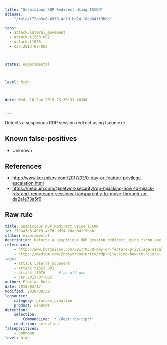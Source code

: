 ```yaml
---
title: "Suspicious RDP Redirect Using TSCON"
aliases:
  - "/rule/f72aa3e8-49f9-4c7d-bd74-f8ab84ff9bbb"

tags:
  - attack.lateral_movement
  - attack.t1563.002
  - attack.t1076
  - car.2013-07-002



status: experimental



level: high



date: Wed, 16 Jan 2019 23:36:31 +0100


---
```


Detects a suspicious RDP session redirect using tscon.exe

<!--more-->


## Known false-positives

* Unknown



## References

* http://www.korznikov.com/2017/03/0-day-or-feature-privilege-escalation.html
* https://medium.com/@networksecurity/rdp-hijacking-how-to-hijack-rds-and-remoteapp-sessions-transparently-to-move-through-an-da2a1e73a5f6


## Raw rule
```yaml
title: Suspicious RDP Redirect Using TSCON
id: f72aa3e8-49f9-4c7d-bd74-f8ab84ff9bbb
status: experimental
description: Detects a suspicious RDP session redirect using tscon.exe
references:
    - http://www.korznikov.com/2017/03/0-day-or-feature-privilege-escalation.html
    - https://medium.com/@networksecurity/rdp-hijacking-how-to-hijack-rds-and-remoteapp-sessions-transparently-to-move-through-an-da2a1e73a5f6
tags:
    - attack.lateral_movement
    - attack.t1563.002
    - attack.t1076      # an old one
    - car.2013-07-002
author: Florian Roth
date: 2018/03/17
modified: 2020/08/29
logsource:
    category: process_creation
    product: windows
detection:
    selection:
        CommandLine: '* /dest:rdp-tcp:*'
    condition: selection
falsepositives:
    - Unknown
level: high

```
